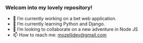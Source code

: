 ### Welcom into my lovely repository!

<!--
**mozelli/mozelli** is a ✨ _special_ ✨ repository because its `README.md` (this file) appears on your GitHub profile.
-->

- 🔭 I’m currently working on a bet web application.
- 🌱 I’m currently learning Python and Django.
- 👯 I’m looking to collaborate on a new adventure in Node JS
- 📫 How to reach me: mozellidev@gmail.com
